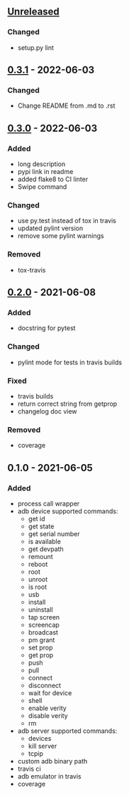 [Unreleased](https://github.com/michalkielan/simple-adb/compare/0.3.1...HEAD)
-----------------------------------------------------------------------------

### Changed
- setup.py lint

[0.3.1](https://github.com/michalkielan/simple-adb/compare/0.3.0...0.3.1) - 2022-06-03
--------------------------------------------------------------------------------------

### Changed
- Change README from .md to .rst

[0.3.0](https://github.com/michalkielan/simple-adb/compare/0.2.0...0.3.0) - 2022-06-03
--------------------------------------------------------------------------------------

### Added
- long description
- pypi link in readme
- added flake8 to CI linter
- Swipe command

### Changed
- use py.test instead of tox in travis
- updated pylint version
- remove some pylint warnings

### Removed
- tox-travis

[0.2.0](https://github.com/michalkielan/simple-adb/compare/0.1.0...0.2.0) - 2021-06-08
--------------------------------------------------------------------------------------

### Added
- docstring for pytest

### Changed
- pylint mode for tests in travis builds

### Fixed
- travis builds
- return correct string from getprop
- changelog doc view

### Removed
- coverage

0.1.0 - 2021-06-05
------------------

### Added

- process call wrapper
- adb device supported commands:
	- get id
  - get state
  - get serial number
  - is available
  - get devpath
  - remount
  - reboot
  - root
  - unroot
  - is root
  - usb
  - install
  - uninstall
  - tap screen
  - screencap
  - broadcast
  - pm grant
  - set prop
  - get prop
  - push
  - pull
  - connect
  - disconnect
  - wait for device
  - shell
  - enable verity
  - disable verity
  - rm
- adb server supported commands:
  - devices
  - kill server
  - tcpip
- custom adb binary path
- travis ci
- adb emulator in travis
- coverage
